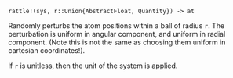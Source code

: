 ```
rattle!(sys, r::Union{AbstractFloat, Quantity}) -> at
```

Randomly perturbs the atom positions within a ball of radius `r`. The perturbation  is uniform in angular component, and uniform in radial component. (Note this is  not the same as choosing them uniform in cartesian coordinates!). 

If `r` is unitless, then the unit of the system is applied. 
